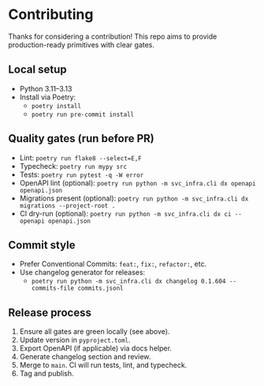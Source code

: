 # Contributing

Thanks for considering a contribution! This repo aims to provide production-ready primitives with clear gates.

## Local setup

- Python 3.11–3.13
- Install via Poetry:
  - `poetry install`
  - `poetry run pre-commit install`

## Quality gates (run before PR)

- Lint: `poetry run flake8 --select=E,F`
- Typecheck: `poetry run mypy src`
- Tests: `poetry run pytest -q -W error`
- OpenAPI lint (optional): `poetry run python -m svc_infra.cli dx openapi openapi.json`
- Migrations present (optional): `poetry run python -m svc_infra.cli dx migrations --project-root .`
- CI dry-run (optional): `poetry run python -m svc_infra.cli dx ci --openapi openapi.json`

## Commit style

- Prefer Conventional Commits: `feat:`, `fix:`, `refactor:`, etc.
- Use changelog generator for releases:
  - `poetry run python -m svc_infra.cli dx changelog 0.1.604 --commits-file commits.jsonl`

## Release process

1. Ensure all gates are green locally (see above).
2. Update version in `pyproject.toml`.
3. Export OpenAPI (if applicable) via docs helper.
4. Generate changelog section and review.
5. Merge to `main`. CI will run tests, lint, and typecheck.
6. Tag and publish.
